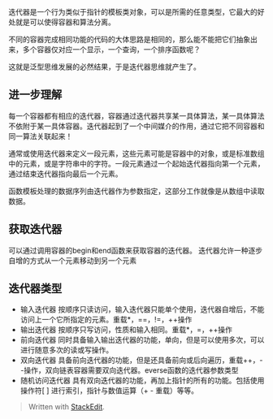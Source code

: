 迭代器是一个行为类似于指针的模板类对象，可以是所需的任意类型，它最大的好处就是可以使得容器和算法分离。

不同的容器完成相同功能的代码的大体思路是相同的，那么能不能把它们抽象出来，多个容器仅对应一个显示，一个查询，一个排序函数呢？

这就是泛型思维发展的必然结果，于是迭代器思维就产生了。
## 进一步理解
每一个容器都有相应的迭代器，容器通过迭代器共享某一具体算法，某一具体算法不依附于某一具体容器。迭代器起到了一个中间媒介的作用，通过它把不同容器和同一算法关联起来！

通常或使用迭代器来定义一段元素，这些元素可能是容器中的对象，或是标准数组中的元素，或是字符串中的字符。一段元素通过一个起始迭代器指向第一个元素，通过结束迭代器指向最后一个元素。

函数模板处理的数据序列由迭代器作为参数指定，这部分工作就像是从数组中读取数据。
## 获取迭代器
可以通过调用容器的begin和end函数来获取容器的迭代器。
迭代器允许一种逐步自增的方式从一个元素移动到另一个元素
## 迭代器类型
- 输入迭代器
按顺序只读访问，输入迭代器只能单个使用，迭代器自增后，不能访问上一个它所指定的元素。重载*，==，!=，++操作
- 输出迭代器
按顺序只写访问，性质和输入相同。重载*，=，++操作
- 前向迭代器
同时具备输入输出迭代器的功能，单向，但是可以使用多次，可以进行随意多次的读或写操作。
- 双向迭代器
具备前向迭代器的功能，但是还具备前向或后向遍历，重载++，--操作，双向链表容器需要双向迭代器。everse函数的迭代器参数类型
- 随机访问迭代器
具有双向迭代器的功能，再加上指针的所有的功能。包括使用操作符[ ] 进行索引，指针与数值运算（+ - 重载）等等。
> Written with [StackEdit](https://stackedit.io/).
<!--stackedit_data:
eyJoaXN0b3J5IjpbLTEwOTAxNTk1MzAsNDc0Mjk5ODU2LC0xMj
EwMzk4MTQ1XX0=
-->
